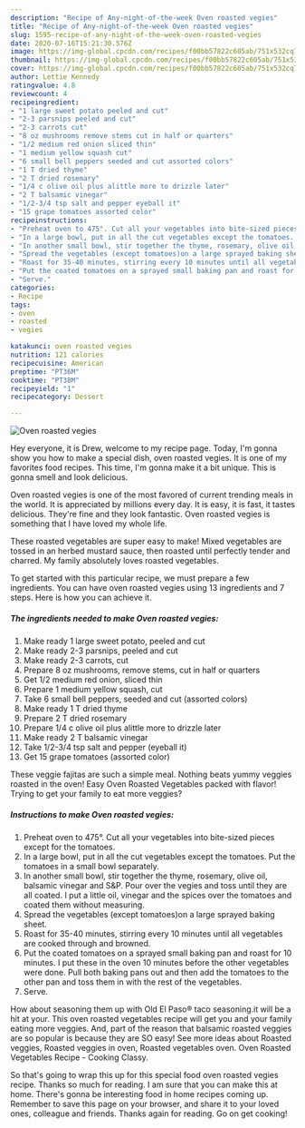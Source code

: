 ```yaml
---
description: "Recipe of Any-night-of-the-week Oven roasted vegies"
title: "Recipe of Any-night-of-the-week Oven roasted vegies"
slug: 1595-recipe-of-any-night-of-the-week-oven-roasted-vegies
date: 2020-07-16T15:21:30.576Z
image: https://img-global.cpcdn.com/recipes/f00bb57822c605ab/751x532cq70/oven-roasted-vegies-recipe-main-photo.jpg
thumbnail: https://img-global.cpcdn.com/recipes/f00bb57822c605ab/751x532cq70/oven-roasted-vegies-recipe-main-photo.jpg
cover: https://img-global.cpcdn.com/recipes/f00bb57822c605ab/751x532cq70/oven-roasted-vegies-recipe-main-photo.jpg
author: Lettie Kennedy
ratingvalue: 4.8
reviewcount: 4
recipeingredient:
- "1 large sweet potato peeled and cut"
- "2-3 parsnips peeled and cut"
- "2-3 carrots cut"
- "8 oz mushrooms remove stems cut in half or quarters"
- "1/2 medium red onion sliced thin"
- "1 medium yellow squash cut"
- "6 small bell peppers seeded and cut assorted colors"
- "1 T dried thyme"
- "2 T dried rosemary"
- "1/4 c olive oil plus alittle more to drizzle later"
- "2 T balsamic vinegar"
- "1/2-3/4 tsp salt and pepper eyeball it"
- "15 grape tomatoes assorted color"
recipeinstructions:
- "Preheat oven to 475°. Cut all your vegetables into bite-sized pieces except for the tomatoes."
- "In a large bowl, put in all the cut vegetables except the tomatoes. Put the tomatoes in a small bowl separately."
- "In another small bowl, stir together the thyme, rosemary, olive oil, balsamic vinegar and S&amp;P. Pour over the vegies and toss until they are all coated. I put a little oil, vinegar and the spices over the tomatoes and coated them without measuring."
- "Spread the vegetables (except tomatoes)on a large sprayed baking sheet."
- "Roast for 35-40 minutes, stirring every 10 minutes until all vegetables are cooked through and browned."
- "Put the coated tomatoes on a sprayed small baking pan and roast for 10 minutes. I put these in the oven 10 minutes before the other vegetables were done. Pull both baking pans out and then add the tomatoes to the other pan and toss them in with the rest of the vegetables."
- "Serve."
categories:
- Recipe
tags:
- oven
- roasted
- vegies

katakunci: oven roasted vegies 
nutrition: 121 calories
recipecuisine: American
preptime: "PT36M"
cooktime: "PT38M"
recipeyield: "1"
recipecategory: Dessert

---
```



![Oven roasted vegies](https://img-global.cpcdn.com/recipes/f00bb57822c605ab/751x532cq70/oven-roasted-vegies-recipe-main-photo.jpg)

Hey everyone, it is Drew, welcome to my recipe page. Today, I'm gonna show you how to make a special dish, oven roasted vegies. It is one of my favorites food recipes. This time, I'm gonna make it a bit unique. This is gonna smell and look delicious.

Oven roasted vegies is one of the most favored of current trending meals in the world. It is appreciated by millions every day. It is easy, it is fast, it tastes delicious. They're fine and they look fantastic. Oven roasted vegies is something that I have loved my whole life.

These roasted vegetables are super easy to make! Mixed vegetables are tossed in an herbed mustard sauce, then roasted until perfectly tender and charred. My family absolutely loves roasted vegetables.


To get started with this particular recipe, we must prepare a few ingredients. You can have oven roasted vegies using 13 ingredients and 7 steps. Here is how you can achieve it.

<!--inarticleads1-->

##### The ingredients needed to make Oven roasted vegies:

1. Make ready 1 large sweet potato, peeled and cut
1. Make ready 2-3 parsnips, peeled and cut
1. Make ready 2-3 carrots, cut
1. Prepare 8 oz mushrooms, remove stems, cut in half or quarters
1. Get 1/2 medium red onion, sliced thin
1. Prepare 1 medium yellow squash, cut
1. Take 6 small bell peppers, seeded and cut (assorted colors)
1. Make ready 1 T dried thyme
1. Prepare 2 T dried rosemary
1. Prepare 1/4 c olive oil plus alittle more to drizzle later
1. Make ready 2 T balsamic vinegar
1. Take 1/2-3/4 tsp salt and pepper (eyeball it)
1. Get 15 grape tomatoes (assorted color)


These veggie fajitas are such a simple meal. Nothing beats yummy veggies roasted in the oven! Easy Oven Roasted Vegetables packed with flavor! Trying to get your family to eat more veggies? 

<!--inarticleads2-->

##### Instructions to make Oven roasted vegies:

1. Preheat oven to 475°. Cut all your vegetables into bite-sized pieces except for the tomatoes.
1. In a large bowl, put in all the cut vegetables except the tomatoes. Put the tomatoes in a small bowl separately.
1. In another small bowl, stir together the thyme, rosemary, olive oil, balsamic vinegar and S&amp;P. Pour over the vegies and toss until they are all coated. I put a little oil, vinegar and the spices over the tomatoes and coated them without measuring.
1. Spread the vegetables (except tomatoes)on a large sprayed baking sheet.
1. Roast for 35-40 minutes, stirring every 10 minutes until all vegetables are cooked through and browned.
1. Put the coated tomatoes on a sprayed small baking pan and roast for 10 minutes. I put these in the oven 10 minutes before the other vegetables were done. Pull both baking pans out and then add the tomatoes to the other pan and toss them in with the rest of the vegetables.
1. Serve.


How about seasoning them up with Old El Paso® taco seasoning.it will be a hit at your. This oven roasted vegetables recipe will get you and your family eating more veggies. And, part of the reason that balsamic roasted veggies are so popular is because they are SO easy! See more ideas about Roasted veggies, Roasted veggies in oven, Roasted vegetables oven. Oven Roasted Vegetables Recipe - Cooking Classy. 

So that's going to wrap this up for this special food oven roasted vegies recipe. Thanks so much for reading. I am sure that you can make this at home. There's gonna be interesting food in home recipes coming up. Remember to save this page on your browser, and share it to your loved ones, colleague and friends. Thanks again for reading. Go on get cooking!
